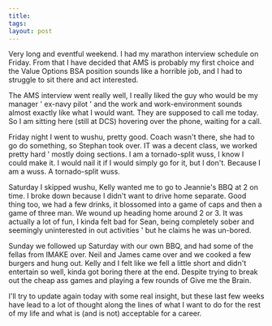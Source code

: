 ```yaml
---
title: 
tags: 
layout: post
---
```

Very long and eventful weekend.  I had my marathon interview schedule on Friday.  From that I have decided that AMS is probably my first choice and the Value Options BSA position sounds like a horrible job, and I had to struggle to sit there and act interested.  



The AMS interview went really well, I really liked the guy who would be my manager ' ex-navy pilot ' and the work and work-environment sounds almost exactly like what I would want.  They are supposed to call me today.  So I am sitting here (still at DCS) hovering over the phone, waiting for a call.



Friday night I went to wushu, pretty good.  Coach wasn't there, she had to go do something, so Stephan took over.  IT was a decent class, we worked pretty hard ' mostly doing sections.  I am a tornado-split wuss, I know I could make it.  I would nail it if I would simply go for it, but I don't.  Because I am a wuss.  A tornado-split wuss. 



Saturday I skipped wushu, Kelly wanted me to go to Jeannie's BBQ at 2 on time.  I broke down because I didn't want to drive home separate.  Good thing too, we had a few drinks, it blossomed into a game of caps and then a game of three man.  We wound up heading home around 2 or 3.  It was actually a lot of fun, I kinda felt bad for Sean, being completely sober and seemingly uninterested in out activities ' but he claims he was un-bored.  



Sunday we followed up Saturday with our own BBQ, and had some of the fellas from IMAKE over.  Neil and James came over and we cooked a few burgers and hung out.  Kelly and I felt like we fell a little short and didn't entertain so well, kinda got boring there at the end.  Despite trying to break out the cheap ass games and playing a few rounds of Give me the Brain.



I'll try to update again today with some real insight, but these last few weeks have lead to a lot of thought along the lines of what I want to do for the rest of my life and what is (and is not) acceptable for a career.
